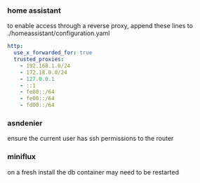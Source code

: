 ### home assistant
to enable access through a reverse proxy, append these lines to ./homeassistant/configuration.yaml
``` yaml
http:
  use_x_forwarded_for: true
  trusted_proxies:
    - 192.168.1.0/24
    - 172.18.0.0/24
    - 127.0.0.1
    - ::1
    - fe80::/64
    - fe00::/64
    - fd00::/64
```
### asndenier
ensure the current user has ssh permissions to the router
### miniflux
on a fresh install the db container may need to be restarted
